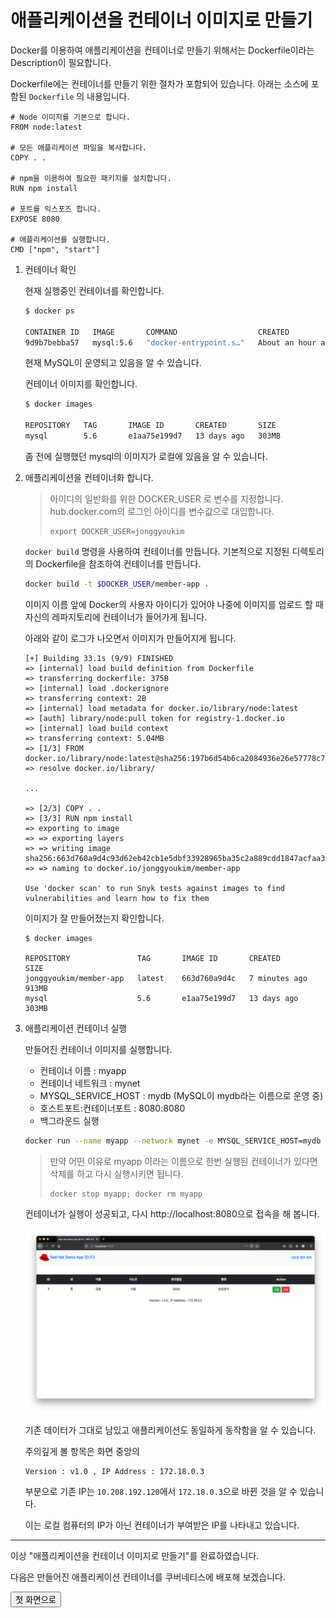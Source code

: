 # 애플리케이션을 컨테이너 이미지로 만들기

Docker를 이용하여 애플리케이션을 컨테이너로 만들기 위해서는 Dockerfile이라는 Description이 필요합니다.

Dockerfile에는 컨테이너를 만들기 위한 절차가 포함되어 있습니다.
아래는 소스에 포함된 `Dockerfile` 의 내용입니다.

~~~docker
# Node 이미지를 기본으로 합니다.
FROM node:latest

# 모든 애플리케이션 파일을 복사합니다.
COPY . .

# npm을 이용하여 필요한 패키지를 설치합니다.
RUN npm install

# 포트를 익스포즈 합니다.
EXPOSE 8080

# 애플리케이션를 실행합니다.
CMD ["npm", "start"]
~~~

1. 컨테이너 확인

    현재 실행중인 컨테이너를 확인합니다.
    ~~~sh
    $ docker ps

    CONTAINER ID   IMAGE       COMMAND                  CREATED             STATUS             PORTS                                       NAMES
    9d9b7bebba57   mysql:5.6   "docker-entrypoint.s…"   About an hour ago   Up About an hour   0.0.0.0:3306->3306/tcp, :::3306->3306/tcp   mydb
    ~~~
    현재 MySQL이 운영되고 있음을 알 수 있습니다.


    컨테이너 이미지를 확인합니다.
    ~~~sh
    $ docker images

    REPOSITORY   TAG       IMAGE ID       CREATED       SIZE
    mysql        5.6       e1aa75e199d7   13 days ago   303MB
    ~~~
    좀 전에 실행했던 mysql의 이미지가 로컬에 있음을 알 수 있습니다.

1. 애플리케이션을 컨테이너화 합니다.

    > 아이디의 일반화를 위한 DOCKER_USER 로 변수를 지정합니다. hub.docker.com의 로그인 아이디를 변수값으로 대입합니다.
    > ~~~
    > export DOCKER_USER=jonggyoukim
    > ~~~


    `docker build` 명령을 사용하여 컨테이너를 만듭니다. 기본적으로 지정된 디렉토리의 Dockerfile을 참조하여 컨테이너를 만듭니다.

    ~~~sh
    docker build -t $DOCKER_USER/member-app .
    ~~~

    이미지 이름 앞에 Docker의 사용자 아이디가 있어야 나중에 이미지를 업로드 할 때 자신의 레파지토리에 컨테이너가 들어가게 됩니다.


    아래와 같이 로그가 나오면서 이미지가 만들어지게 됩니다.

    ~~~
    [+] Building 33.1s (9/9) FINISHED                                                                                                                                                                
    => [internal] load build definition from Dockerfile   
    => transferring dockerfile: 375B
    => [internal] load .dockerignore
    => transferring context: 2B
    => [internal] load metadata for docker.io/library/node:latest
    => [auth] library/node:pull token for registry-1.docker.io
    => [internal] load build context
    => transferring context: 5.04MB
    => [1/3] FROM docker.io/library/node:latest@sha256:197b6d54b6ca2084936e26e57778c7e01762f53bfb5959a389757ce1f8de889b
    => resolve docker.io/library/

    ...
    
    => [2/3] COPY . .
    => [3/3] RUN npm install
    => exporting to image
    => => exporting layers
    => => writing image sha256:663d760a9d4c93d62eb42cb1e5dbf33928965ba35c2a889cdd1847acfaa33412 
    => => naming to docker.io/jonggyoukim/member-app

    Use 'docker scan' to run Snyk tests against images to find vulnerabilities and learn how to fix them
    ~~~

    이미지가 잘 만들어졌는지 확인합니다.
    ~~~
    $ docker images

    REPOSITORY               TAG       IMAGE ID       CREATED         SIZE
    jonggyoukim/member-app   latest    663d760a9d4c   7 minutes ago   913MB
    mysql                    5.6       e1aa75e199d7   13 days ago     303MB
    ~~~

1. 애플리케이션 컨테이너 실행

    만들어진 컨테이너 이미지를 실행합니다.
    - 컨테이너 이름 : myapp
    - 컨테이너 네트워크 : mynet
    - MYSQL_SERVICE_HOST : mydb (MySQL이 mydb라는 이름으로 운영 중)
    - 호스트포트:컨테이너포트 : 8080:8080
    - 백그라운드 실행

    ~~~sh
    docker run --name myapp --network mynet -e MYSQL_SERVICE_HOST=mydb -p 8080:8080 -d jonggyoukim/member-app
    ~~~

    > 만약 어떤 이유로 myapp 이라는 이름으로 한번 실행된 컨테이너가 있다면 삭제를 하고 다시 실행시키면 됩니다.
    >~~~
    >docker stop myapp; docker rm myapp
    >~~~

    컨테이너가 실행이 성공되고, 다시 http://localhost:8080으로 접속을 해 봅니다.

    ![](./images/container-member-app1.png)

    기존 데이터가 그대로 남있고 애플리케이션도 동일하게 동작함을 알 수 있습니다.


    주의깊게 볼 항목은 화면 중앙의 
    ~~~
    Version : v1.0 , IP Address : 172.18.0.3
    ~~~
    부분으로 기존 IP는 `10.208.192.120`에서 `172.18.0.3`으로 바뀐 것을 알 수 있습니다. 
    
    이는 로컬 컴퓨터의 IP가 아닌 컨테이너가 부여받은 IP를 나타내고 있습니다.

---

이상 "애플리케이션을 컨테이너 이미지로 만들기"를 완료하였습니다.

다음은 만들어진 애플리케이션 컨테이너를 쿠버네티스에 배포해 보겠습니다. 

<FORM> 
<INPUT type="button" value="첫 화면으로" onClick="history.back()">
</FORM>




